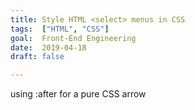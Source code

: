 ```yaml
---
title: Style HTML <select> menus in CSS
tags:  ["HTML", "CSS"]
goal:  Front-End Engineering
date:  2019-04-18
draft: false

---
```

using :after for a pure CSS arrow

